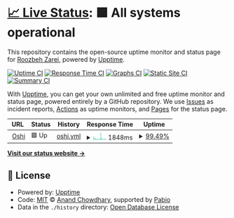 # [📈 Live Status](https://roozbehzarei.github.io/filester-status): <!--live status--> **🟩 All systems operational**

This repository contains the open-source uptime monitor and status page for [Roozbeh Zarei](roozbehzarei.me), powered by [Upptime](https://github.com/upptime/upptime).

[![Uptime CI](https://github.com/roozbehzarei/filester-status/workflows/Uptime%20CI/badge.svg)](https://github.com/roozbehzarei/filester-status/actions?query=workflow%3A%22Uptime+CI%22)
[![Response Time CI](https://github.com/roozbehzarei/filester-status/workflows/Response%20Time%20CI/badge.svg)](https://github.com/roozbehzarei/filester-status/actions?query=workflow%3A%22Response+Time+CI%22)
[![Graphs CI](https://github.com/roozbehzarei/filester-status/workflows/Graphs%20CI/badge.svg)](https://github.com/roozbehzarei/filester-status/actions?query=workflow%3A%22Graphs+CI%22)
[![Static Site CI](https://github.com/roozbehzarei/filester-status/workflows/Static%20Site%20CI/badge.svg)](https://github.com/roozbehzarei/filester-status/actions?query=workflow%3A%22Static+Site+CI%22)
[![Summary CI](https://github.com/roozbehzarei/filester-status/workflows/Summary%20CI/badge.svg)](https://github.com/roozbehzarei/filester-status/actions?query=workflow%3A%22Summary+CI%22)

With [Upptime](https://upptime.js.org), you can get your own unlimited and free uptime monitor and status page, powered entirely by a GitHub repository. We use [Issues](https://github.com/roozbehzarei/filester-status/issues) as incident reports, [Actions](https://github.com/roozbehzarei/filester-status/actions) as uptime monitors, and [Pages](https://roozbehzarei.github.io/filester-status) for the status page.

<!--start: status pages-->
<!-- This summary is generated by Upptime (https://github.com/upptime/upptime) -->
<!-- Do not edit this manually, your changes will be overwritten -->
<!-- prettier-ignore -->
| URL | Status | History | Response Time | Uptime |
| --- | ------ | ------- | ------------- | ------ |
| <img alt="" src="https://icons.duckduckgo.com/ip3/oshi.at.ico" height="13"> [Oshi](https://oshi.at) | 🟩 Up | [oshi.yml](https://github.com/roozbehzarei/filester-status/commits/HEAD/history/oshi.yml) | <details><summary><img alt="Response time graph" src="./graphs/oshi/response-time-week.png" height="20"> 1848ms</summary><br><a href="https://roozbehzarei.github.io/filester-status/history/oshi"><img alt="Response time 2518" src="https://img.shields.io/endpoint?url=https%3A%2F%2Fraw.githubusercontent.com%2Froozbehzarei%2Ffilester-status%2FHEAD%2Fapi%2Foshi%2Fresponse-time.json"></a><br><a href="https://roozbehzarei.github.io/filester-status/history/oshi"><img alt="24-hour response time 1008" src="https://img.shields.io/endpoint?url=https%3A%2F%2Fraw.githubusercontent.com%2Froozbehzarei%2Ffilester-status%2FHEAD%2Fapi%2Foshi%2Fresponse-time-day.json"></a><br><a href="https://roozbehzarei.github.io/filester-status/history/oshi"><img alt="7-day response time 1848" src="https://img.shields.io/endpoint?url=https%3A%2F%2Fraw.githubusercontent.com%2Froozbehzarei%2Ffilester-status%2FHEAD%2Fapi%2Foshi%2Fresponse-time-week.json"></a><br><a href="https://roozbehzarei.github.io/filester-status/history/oshi"><img alt="30-day response time 3823" src="https://img.shields.io/endpoint?url=https%3A%2F%2Fraw.githubusercontent.com%2Froozbehzarei%2Ffilester-status%2FHEAD%2Fapi%2Foshi%2Fresponse-time-month.json"></a><br><a href="https://roozbehzarei.github.io/filester-status/history/oshi"><img alt="1-year response time 2518" src="https://img.shields.io/endpoint?url=https%3A%2F%2Fraw.githubusercontent.com%2Froozbehzarei%2Ffilester-status%2FHEAD%2Fapi%2Foshi%2Fresponse-time-year.json"></a></details> | <details><summary><a href="https://roozbehzarei.github.io/filester-status/history/oshi">99.49%</a></summary><a href="https://roozbehzarei.github.io/filester-status/history/oshi"><img alt="All-time uptime 96.71%" src="https://img.shields.io/endpoint?url=https%3A%2F%2Fraw.githubusercontent.com%2Froozbehzarei%2Ffilester-status%2FHEAD%2Fapi%2Foshi%2Fuptime.json"></a><br><a href="https://roozbehzarei.github.io/filester-status/history/oshi"><img alt="24-hour uptime 98.93%" src="https://img.shields.io/endpoint?url=https%3A%2F%2Fraw.githubusercontent.com%2Froozbehzarei%2Ffilester-status%2FHEAD%2Fapi%2Foshi%2Fuptime-day.json"></a><br><a href="https://roozbehzarei.github.io/filester-status/history/oshi"><img alt="7-day uptime 99.49%" src="https://img.shields.io/endpoint?url=https%3A%2F%2Fraw.githubusercontent.com%2Froozbehzarei%2Ffilester-status%2FHEAD%2Fapi%2Foshi%2Fuptime-week.json"></a><br><a href="https://roozbehzarei.github.io/filester-status/history/oshi"><img alt="30-day uptime 97.22%" src="https://img.shields.io/endpoint?url=https%3A%2F%2Fraw.githubusercontent.com%2Froozbehzarei%2Ffilester-status%2FHEAD%2Fapi%2Foshi%2Fuptime-month.json"></a><br><a href="https://roozbehzarei.github.io/filester-status/history/oshi"><img alt="1-year uptime 96.71%" src="https://img.shields.io/endpoint?url=https%3A%2F%2Fraw.githubusercontent.com%2Froozbehzarei%2Ffilester-status%2FHEAD%2Fapi%2Foshi%2Fuptime-year.json"></a></details>

<!--end: status pages-->

[**Visit our status website →**](https://roozbehzarei.github.io/filester-status)

## 📄 License

- Powered by: [Upptime](https://github.com/upptime/upptime)
- Code: [MIT](./LICENSE) © [Anand Chowdhary](https://anandchowdhary.com), supported by [Pabio](https://pabio.com)
- Data in the `./history` directory: [Open Database License](https://opendatacommons.org/licenses/odbl/1-0/)
